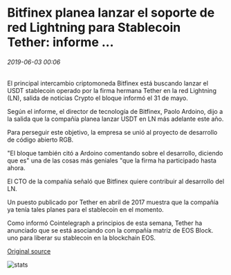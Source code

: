 # Bitfinex planea lanzar el soporte de red Lightning para Stablecoin Tether: informe ...

###### 2019-06-03 00:06

El principal intercambio criptomoneda Bitfinex está buscando lanzar el USDT stablecoin operado por la firma hermana Tether en la red Lightning (LN), salida de noticias Crypto el bloque informó el 31 de mayo.

Según el informe, el director de tecnología de Bitfinex, Paolo Ardoino, dijo a la salida que la compañía planea lanzar USDT en LN más adelante este año.

Para perseguir este objetivo, la empresa se unió al proyecto de desarrollo de código abierto RGB.

"El bloque también citó a Ardoino comentando sobre el desarrollo, diciendo que es" una de las cosas más geniales "que la firma ha participado hasta ahora.

El CTO de la compañía señaló que Bitfinex quiere contribuir al desarrollo del LN.

Un puesto publicado por Tether en abril de 2017 muestra que la compañía ya tenía tales planes para el stablecoin en el momento.

Como informó Cointelegraph a principios de esta semana, Tether ha anunciado que se está asociando con la compañía matriz de EOS Block. uno para liberar su stablecoin en la blockchain EOS.

[Original source](https://cointelegraph.com/news/bitfinex-plans-to-launch-lightning-network-support-for-stablecoin-tether-report)

![stats](https://c.statcounter.com/11760860/0/a89fa40b/1/ "stats")